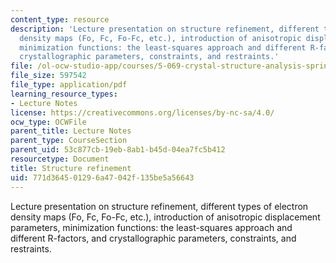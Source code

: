 ```yaml
---
content_type: resource
description: 'Lecture presentation on structure refinement, different types of electron
  density maps (Fo, Fc, Fo-Fc, etc.), introduction of anisotropic displacement parameters,
  minimization functions: the least-squares approach and different R-factors, and
  crystallographic parameters, constraints, and restraints.'
file: /ol-ocw-studio-app/courses/5-069-crystal-structure-analysis-spring-2010/771d364501296a47042f135be5a56643_refine_hand1_rev.pdf
file_size: 597542
file_type: application/pdf
learning_resource_types:
- Lecture Notes
license: https://creativecommons.org/licenses/by-nc-sa/4.0/
ocw_type: OCWFile
parent_title: Lecture Notes
parent_type: CourseSection
parent_uid: 53c877cb-19eb-8ab1-b45d-04ea7fc5b412
resourcetype: Document
title: Structure refinement
uid: 771d3645-0129-6a47-042f-135be5a56643
---
```

Lecture presentation on structure refinement, different types of electron density maps (Fo, Fc, Fo-Fc, etc.), introduction of anisotropic displacement parameters, minimization functions: the least-squares approach and different R-factors, and crystallographic parameters, constraints, and restraints.